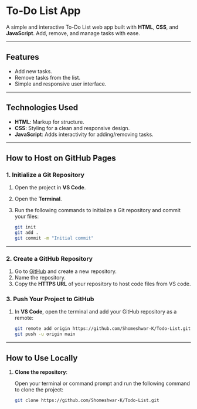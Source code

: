 # To-Do List App

A simple and interactive To-Do List web app built with **HTML**, **CSS**, and **JavaScript**. Add, remove, and manage tasks with ease.

---

## Features

- Add new tasks.
- Remove tasks from the list.
- Simple and responsive user interface.

---

## Technologies Used

- **HTML**: Markup for structure.
- **CSS**: Styling for a clean and responsive design.
- **JavaScript**: Adds interactivity for adding/removing tasks.

---

## How to Host on GitHub Pages

### 1. Initialize a Git Repository

1. Open the project in **VS Code**.
2. Open the **Terminal**.
3. Run the following commands to initialize a Git repository and commit your files:

   ```bash
   git init
   git add .
   git commit -m "Initial commit"

---

### 2. Create a GitHub Repository

1. Go to [GitHub](https://github.com/) and create a new repository.
2. Name the repository.
3. Copy the **HTTPS URL** of your repository to host code files from VS code.

### 3. Push Your Project to GitHub

1. In **VS Code**, open the terminal and add your GitHub repository as a remote:

   ```bash
   git remote add origin https://github.com/Shomeshwar-K/Todo-List.git
   git push -u origin main

---

## How to Use Locally

1. **Clone the repository**:

   Open your terminal or command prompt and run the following command to clone the project:

   ```bash
   git clone https://github.com/Shomeshwar-K/Todo-List.git
